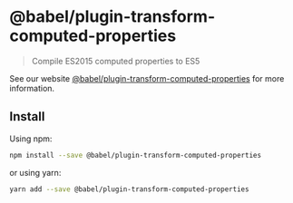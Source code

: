# @babel/plugin-transform-computed-properties

> Compile ES2015 computed properties to ES5

See our website [@babel/plugin-transform-computed-properties](https://new.babeljs.io/docs/en/next/babel-plugin-transform-computed-properties.html) for more information.

## Install

Using npm:

```sh
npm install --save @babel/plugin-transform-computed-properties
```

or using yarn:

```sh
yarn add --save @babel/plugin-transform-computed-properties
```
